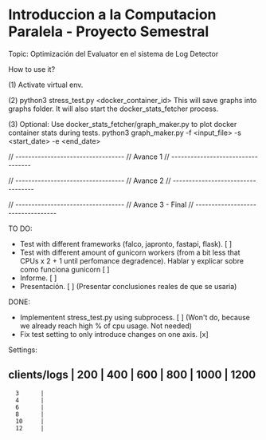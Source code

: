Introduccion a la Computacion Paralela - Proyecto Semestral 
==================================================================
Topic: Optimización del Evaluator en el sistema de Log Detector

How to use it?

(1) Activate virtual env.

(2) python3 stress_test.py <docker_container_id> 
  This will save graphs into graphs folder.
  It will also start the docker_stats_fetcher process.
  
(3) Optional: Use docker_stats_fetcher/graph_maker.py to plot docker container stats during tests.
  python3 graph_maker.py -f <input_file> -s <start_date> -e <end_date>

// ----------------------------------
// Avance 1
// ----------------------------------


// ----------------------------------
// Avance 2
// ----------------------------------


// ----------------------------------
// Avance 3 - Final
// ----------------------------------

TO DO:
 - Test with different frameworks (falco, japronto, fastapi, flask). [  ]
 - Test with different amount of gunicorn workers (from a bit less that CPUs x 2 + 1 until perfomance degradence). Hablar y explicar sobre como funciona gunicorn [  ]
 - Informe. [  ]
 - Presentación. [  ] (Presentar conclusiones reales de que se usaria)
 
DONE:
 - Implementent stress_test.py using subprocess. [  ]  (Won't do, because we already reach high % of cpu usage. Not needed)
 - Fix test setting to only introduce changes on one axis. [x]
 
 
 
Settings:

clients/logs | 200 | 400 | 600 | 800 | 1000 | 1200
--------------------------------------------------------
      3      |
      4      |
      6      |
      8      |
      10     |
      12     |
